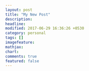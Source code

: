 ```yaml
---
layout: post
title: "My New Post"
description: 
headline: 
modified: 2017-06-29 16:36:26 +0530
category: personal
tags: []
imagefeature: 
mathjax: 
chart: 
comments: true
featured: false
---
```

